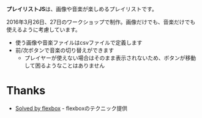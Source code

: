 **プレイリストJS**は、画像や音楽が楽しめるプレイリストです。

2016年3月26日、27日のワークショップで制作。画像だけでも、音楽だけでも使えるように考慮しています。

 - 使う画像や音楽ファイルはcsvファイルで定義します
 - 前/次ボタンで音楽の切り替えができます
   - プレイヤーが使えない場合はそのまま表示されないため、ボタンが移動して困るようなことはありません

# Thanks
 - [Solved by flexbox](http://hashrock.github.io/solved-by-flexbox-ja/) - flexboxのテクニック提供
